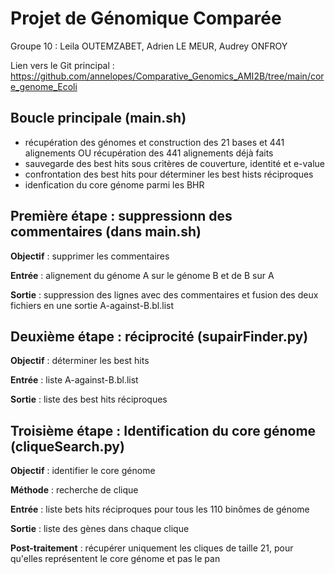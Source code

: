 # Projet de Génomique Comparée
Groupe 10 : Leila OUTEMZABET, Adrien LE MEUR, Audrey ONFROY

Lien vers le Git principal : https://github.com/annelopes/Comparative_Genomics_AMI2B/tree/main/core_genome_Ecoli

## Boucle principale (main.sh)
- récupération des génomes et construction des 21 bases et 441 alignements OU récupération des 441 alignements déjà faits
- sauvegarde des best hits sous critères de couverture, identité et e-value
- confrontation des best hits pour déterminer les best hists réciproques
- idenfication du core génome parmi les BHR

## Première étape : suppressionn des commentaires (dans main.sh)
**Objectif** : supprimer les commentaires

**Entrée** : alignement du génome A sur le génome B et de B sur A

**Sortie** : suppression des lignes avec des commentaires et fusion des deux fichiers en une sortie A-against-B.bl.list

## Deuxième étape : réciprocité (supairFinder.py)
**Objectif** : déterminer les best hits

**Entrée** : liste A-against-B.bl.list

**Sortie** : liste des best hits réciproques

## Troisième étape : Identification du core génome (cliqueSearch.py)
**Objectif** : identifier le core génome

**Méthode** : recherche de clique

**Entrée** : liste bets hits réciproques pour tous les 110 binômes de génome

**Sortie** : liste des gènes dans chaque clique

**Post-traitement** : récupérer uniquement les cliques de taille 21, pour qu'elles représentent le core génome et pas le pan
